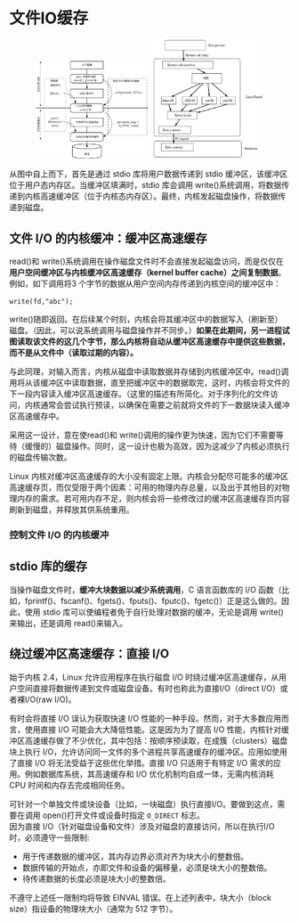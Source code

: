 # 文件IO缓存

<center>
<img src="pics/io-buffer.png" width="40%">
<img src="pics/io-buffer2.png" width="40%">
</center>

从图中自上而下，首先是通过 stdio 库将用户数据传递到 stdio 缓冲区，该缓冲区位于用户态内存区。当缓冲区填满时，stdio 库会调用 write()系统调用，将数据传递到内核高速缓冲区（位于内核态内存区）。最终，内核发起磁盘操作，将数据传递到磁盘。

##  文件 I/O 的内核缓冲：缓冲区高速缓存 
read()和 write()系统调用在操作磁盘文件时不会直接发起磁盘访问，而是仅仅在**用户空间缓冲区与内核缓冲区高速缓存（kernel buffer cache）之间复制数据**。例如，如下调用将3 个字节的数据从用户空间内存传递到内核空间的缓冲区中： 
```
write(fd,"abc");
```
write()随即返回。在后续某个时刻，内核会将其缓冲区中的数据写入（刷新至）磁盘。（因此，可以说系统调用与磁盘操作并不同步。）**如果在此期间，另一进程试图读取该文件的这几个字节，那么内核将自动从缓冲区高速缓存中提供这些数据，而不是从文件中（读取过期的内容）。**

与此同理，对输入而言，内核从磁盘中读取数据并存储到内核缓冲区中。read()调用将从该缓冲区中读取数据，直至把缓冲区中的数据取完，这时，内核会将文件的下一段内容读入缓冲区高速缓存。（这里的描述有所简化。对于序列化的文件访问，内核通常会尝试执行预读，以确保在需要之前就将文件的下一数据块读入缓冲区高速缓存中。

采用这一设计，意在使read()和 write()调用的操作更为快速，因为它们不需要等待（缓慢的）磁盘操作。同时，这一设计也极为高效，因为这减少了内核必须执行的磁盘传输次数。

Linux 内核对缓冲区高速缓存的大小没有固定上限。内核会分配尽可能多的缓冲区高速缓存页，而仅受限于两个因素：可用的物理内存总量，以及出于其他目的对物理内存的需求。若可用内存不足，则内核会将一些修改过的缓冲区高速缓存页内容刷新到磁盘，并释放其供系统重用。 

### 控制文件 I/O 的内核缓冲


## stdio 库的缓存
当操作磁盘文件时，**缓冲大块数据以减少系统调用**，C 语言函数库的 I/O 函数（比如，fprintf()、fscanf()、fgets()、fputs()、fputc()、fgetc()）正是这么做的。因此，使用 stdio 库可以使编程者免于自行处理对数据的缓冲，无论是调用 write()来输出，还是调用 read()来输入。


## 绕过缓冲区高速缓存：直接 I/O 
始于内核 2.4，Linux 允许应用程序在执行磁盘 I/O 时绕过缓冲区高速缓存，从用户空间直接将数据传递到文件或磁盘设备。有时也称此为直接I/O（direct I/O）或者裸I/O(raw I/O)。  

有时会将直接 I/O 误认为获取快速 I/O 性能的一种手段。然而，对于大多数应用而言，使用直接 I/O 可能会大大降低性能。这是因为为了提高 I/O 性能，内核针对缓冲区高速缓存做了不少优化，其中包括：按顺序预读取，在成簇（clusters）磁盘块上执行 I/O，允许访问同一文件的多个进程共享高速缓存的缓冲区。应用如使用了直接 I/O 将无法受益于这些优化举措。直接 I/O 只适用于有特定 I/O 需求的应用。例如数据库系统，其高速缓存和 I/O 优化机制均自成一体，无需内核消耗 CPU 时间和内存去完成相同任务。

可针对一个单独文件或块设备（比如，一块磁盘）执行直接I/O。要做到这点，需要在调用 open()打开文件或设备时指定 `O_DIRECT` 标志。  
因为直接 I/O（针对磁盘设备和文件）涉及对磁盘的直接访问，所以在执行I/O 时，必须遵守一些限制:
+ 用于传递数据的缓冲区，其内存边界必须对齐为块大小的整数倍。 
+ 数据传输的开始点，亦即文件和设备的偏移量，必须是块大小的整数倍。 
+ 待传递数据的长度必须是块大小的整数倍。

不遵守上述任一限制均将导致 EINVAL 错误。在上述列表中，块大小（block size）指设备的物理块大小（通常为 512 字节）。 